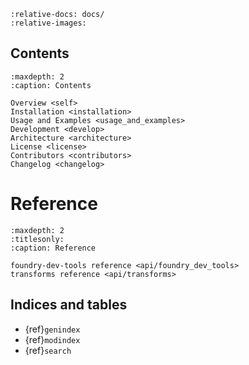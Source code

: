 ```{include} ../README.md
:relative-docs: docs/
:relative-images:
```


## Contents

```{toctree}
:maxdepth: 2
:caption: Contents

Overview <self>
Installation <installation>
Usage and Examples <usage_and_examples>
Development <develop>
Architecture <architecture>
License <license>
Contributors <contributors>
Changelog <changelog>
```

# Reference
```{toctree}
:maxdepth: 2
:titlesonly:
:caption: Reference

foundry-dev-tools reference <api/foundry_dev_tools>
transforms reference <api/transforms>

```

## Indices and tables

* {ref}`genindex`
* {ref}`modindex`
* {ref}`search`

[Sphinx]: http://www.sphinx-doc.org/
[Markdown]: https://daringfireball.net/projects/markdown/
[reStructuredText]: http://www.sphinx-doc.org/en/master/usage/restructuredtext/basics.html
[MyST]: https://myst-parser.readthedocs.io/en/latest/

